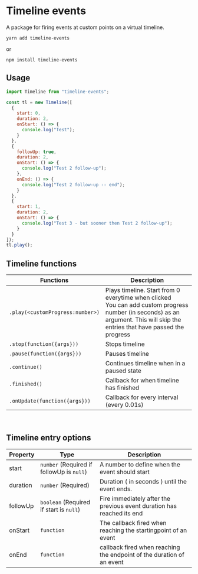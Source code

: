 # Timeline events

A package for firing events at custom points on a virtual timeline.

```
yarn add timeline-events
```

or

```
npm install timeline-events
```

## Usage

```javascript
import Timeline from "timeline-events";

const tl = new Timeline([
  {
    start: 0,
    duration: 2,
    onStart: () => {
      console.log("Test");
    }
  },
  {
    followUp: true,
    duration: 2,
    onStart: () => {
      console.log("Test 2 follow-up");
    },
    onEnd: () => {
      console.log("Test 2 follow-up -- end");
    }
  },
  {
    start: 1,
    duration: 2,
    onStart: () => {
      console.log("Test 3 - but sooner then Test 2 follow-up");
    }
  }
]);
tl.play();
```

## Timeline functions

| Functions                        | Description                                                                                                                                                                     |
| -------------------------------- | ------------------------------------------------------------------------------------------------------------------------------------------------------------------------------- |
| `.play(<customProgress:number>)` | Plays timeline. Start from 0 everytime when clicked<br>You can add custom progress number (in seconds) as an argument. This will skip the entries that have passed the progress |
| `.stop(function({args}))`        | Stops timeline                                                                                                                                                                  |
| `.pause(function({args}))`       | Pauses timeline                                                                                                                                                                 |
| `.continue()`                    | Continues timeline when in a paused state                                                                                                                                       |
| `.finished()`                    | Callback for when timeline has finished                                                                                                                                         |
| `.onUpdate(function({args}))`    | Callback for every interval (every 0.01s)                                                                                                                                       |

<br>

## Timeline entry options

| Property | Type                                      | Description                                                            |
| -------- | ----------------------------------------- | ---------------------------------------------------------------------- |
| start    | `number` (Required if followUp is `null`) | A number to define when the event should start                         |
| duration | `number` (Required)                       | Duration ( in seconds ) until the event ends.                          |
| followUp | `boolean` (Required if start is `null`)   | Fire immediately after the previous event duration has reached its end |
| onStart  | `function`                                | The callback fired when reaching the startingpoint of an event         |
| onEnd    | `function`                                | callback fired when reaching the endpoint of the duration of an event  |
